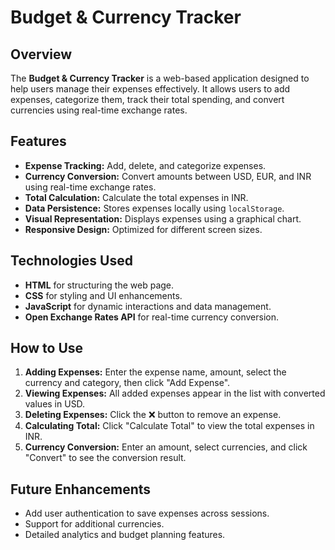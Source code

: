 # Budget & Currency Tracker

## Overview
The **Budget & Currency Tracker** is a web-based application designed to help users manage their expenses effectively. It allows users to add expenses, categorize them, track their total spending, and convert currencies using real-time exchange rates.

## Features
- **Expense Tracking:** Add, delete, and categorize expenses.
- **Currency Conversion:** Convert amounts between USD, EUR, and INR using real-time exchange rates.
- **Total Calculation:** Calculate the total expenses in INR.
- **Data Persistence:** Stores expenses locally using `localStorage`.
- **Visual Representation:** Displays expenses using a graphical chart.
- **Responsive Design:** Optimized for different screen sizes.

## Technologies Used
- **HTML** for structuring the web page.
- **CSS** for styling and UI enhancements.
- **JavaScript** for dynamic interactions and data management.
- **Open Exchange Rates API** for real-time currency conversion.

## How to Use
1. **Adding Expenses:** Enter the expense name, amount, select the currency and category, then click "Add Expense".
2. **Viewing Expenses:** All added expenses appear in the list with converted values in USD.
3. **Deleting Expenses:** Click the ❌ button to remove an expense.
4. **Calculating Total:** Click "Calculate Total" to view the total expenses in INR.
5. **Currency Conversion:** Enter an amount, select currencies, and click "Convert" to see the conversion result.

## Future Enhancements
- Add user authentication to save expenses across sessions.
- Support for additional currencies.
- Detailed analytics and budget planning features.

